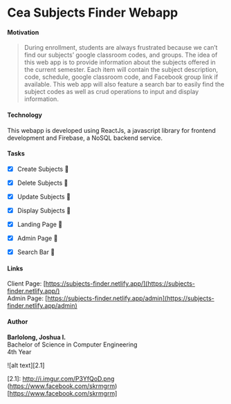 # Cea Subjects Finder Webapp

#### Motivation

> During enrollment, students are always frustrated because we can’t find our subjects’ google classroom codes, and groups. The idea of this web app is to provide information about the subjects offered in the current semester. Each item will contain the subject description, code, schedule, google classroom code, and Facebook group link if available. This web app will also feature a search bar to easily find the subject codes as well as crud operations to input and display information.


#### Technology

This webapp is developed using ReactJs, a javascript library for frontend development and Firebase, a NoSQL backend service.


#### Tasks

- [x] Create Subjects :100:
- [x] Delete Subjects :100:
- [x] Update Subjects :100:
- [x] Display Subjects :100:
- [x] Landing Page :100:
- [x] Admin Page :100:
- [x] Search Bar :100:


#### Links <br>
Client Page: [https://subjects-finder.netlify.app/](https://subjects-finder.netlify.app/) <br>
Admin Page: [https://subjects-finder.netlify.app/admin](https://subjects-finder.netlify.app/admin) <br>


#### Author <br>
**Barlolong, Joshua I.** <br>
Bachelor of Science in Computer Engineering <br>
4th Year

![alt text][2.1]

[2.1]: http://i.imgur.com/P3YfQoD.png (https://www.facebook.com/skrmgrm) [https://www.facebook.com/skrmgrm]
